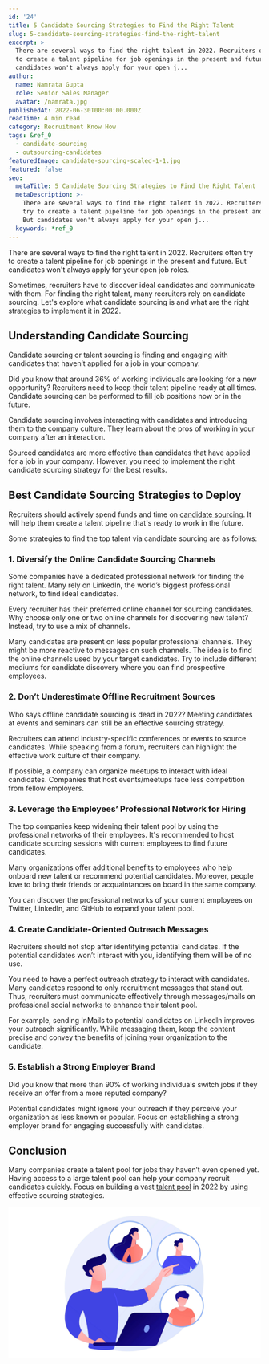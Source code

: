 ```yaml
---
id: '24'
title: 5 Candidate Sourcing Strategies to Find the Right Talent
slug: 5-candidate-sourcing-strategies-find-the-right-talent
excerpt: >-
  There are several ways to find the right talent in 2022. Recruiters often try
  to create a talent pipeline for job openings in the present and future. But
  candidates won't always apply for your open j...
author:
  name: Namrata Gupta
  role: Senior Sales Manager
  avatar: /namrata.jpg
publishedAt: 2022-06-30T00:00:00.000Z
readTime: 4 min read
category: Recruitment Know How
tags: &ref_0
  - candidate-sourcing
  - outsourcing-candidates
featuredImage: candidate-sourcing-scaled-1-1.jpg
featured: false
seo:
  metaTitle: 5 Candidate Sourcing Strategies to Find the Right Talent
  metaDescription: >-
    There are several ways to find the right talent in 2022. Recruiters often
    try to create a talent pipeline for job openings in the present and future.
    But candidates won't always apply for your open j...
  keywords: *ref_0
---
```


There are several ways to find the right talent in 2022. Recruiters often try to create a talent pipeline for job openings in the present and future. But candidates won't always apply for your open job roles.

Sometimes, recruiters have to discover ideal candidates and communicate with them. For finding the right talent, many recruiters rely on candidate sourcing. Let's explore what candidate sourcing is and what are the right strategies to implement it in 2022. 

<!--more-->

## **Understanding Candidate Sourcing** 

Candidate sourcing or talent sourcing is finding and engaging with candidates that haven’t applied for a job in your company.

Did you know that around 36% of working individuals are looking for a new opportunity? Recruiters need to keep their talent pipeline ready at all times. Candidate sourcing can be performed to fill job positions now or in the future.

Candidate sourcing involves interacting with candidates and introducing them to the company culture. They learn about the pros of working in your company after an interaction.

Sourced candidates are more effective than candidates that have applied for a job in your company. However, you need to implement the right candidate sourcing strategy for the best results. 

## **Best Candidate Sourcing Strategies to Deploy** 

Recruiters should actively spend funds and time on [candidate sourcing](https://www.thetalentpool.ai/blogs/5-candidate-sourcing-strategies-find-the-right-talent/). It will help them create a talent pipeline that's ready to work in the future.

Some strategies to find the top talent via candidate sourcing are as follows:

### 1\. **Diversify the Online Candidate Sourcing Channels** 

Some companies have a dedicated professional network for finding the right talent. Many rely on LinkedIn, the world’s biggest professional network, to find ideal candidates.

Every recruiter has their preferred online channel for sourcing candidates. Why choose only one or two online channels for discovering new talent? Instead, try to use a mix of channels.

Many candidates are present on less popular professional channels. They might be more reactive to messages on such channels. The idea is to find the online channels used by your target candidates. Try to include different mediums for candidate discovery where you can find prospective employees.

### 2\. **Don’t Underestimate Offline Recruitment Sources** 

Who says offline candidate sourcing is dead in 2022? Meeting candidates at events and seminars can still be an effective sourcing strategy.

Recruiters can attend industry-specific conferences or events to source candidates. While speaking from a forum, recruiters can highlight the effective work culture of their company.

If possible, a company can organize meetups to interact with ideal candidates. Companies that host events/meetups face less competition from fellow employers. 

### 3\. **Leverage the Employees’ Professional Network for Hiring** 

The top companies keep widening their talent pool by using the professional networks of their employees. It's recommended to host candidate sourcing sessions with current employees to find future candidates.

Many organizations offer additional benefits to employees who help onboard new talent or recommend potential candidates. Moreover, people love to bring their friends or acquaintances on board in the same company.

You can discover the professional networks of your current employees on Twitter, LinkedIn, and GitHub to expand your talent pool. 

### 4\. **Create Candidate-Oriented Outreach Messages** 

Recruiters should not stop after identifying potential candidates. If the potential candidates won’t interact with you, identifying them will be of no use.

You need to have a perfect outreach strategy to interact with candidates. Many candidates respond to only recruitment messages that stand out. Thus, recruiters must communicate effectively through messages/mails on professional social networks to enhance their talent pool.

For example, sending InMails to potential candidates on LinkedIn improves your outreach significantly. While messaging them, keep the content precise and convey the benefits of joining your organization to the candidate. 

### 5\. **Establish a Strong Employer Brand** 

Did you know that more than 90% of working individuals switch jobs if they receive an offer from a more reputed company?

Potential candidates might ignore your outreach if they perceive your organization as less known or popular. Focus on establishing a strong employer brand for engaging successfully with candidates. 

## **Conclusion** 

Many companies create a talent pool for jobs they haven’t even opened yet. Having access to a large talent pool can help your company recruit candidates quickly. Focus on building a vast [talent pool](https://www.thetalentpool.ai/) in 2022 by using effective sourcing strategies.

![candidate-sourcing](images/candidate-sourcing-scaled-1-1.jpg)

